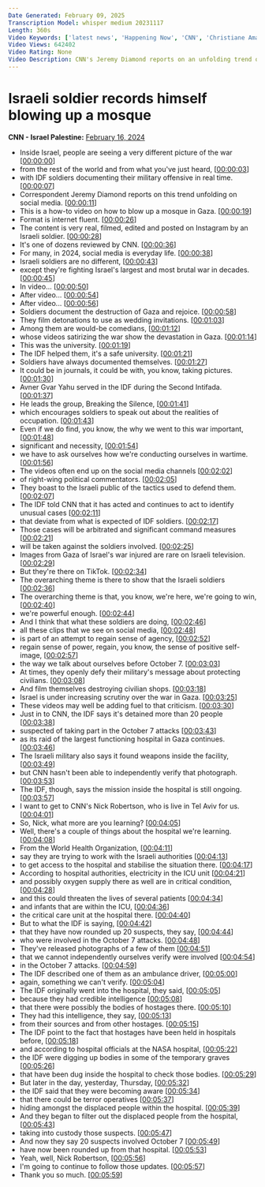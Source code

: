 ```yaml
---
Date Generated: February 09, 2025
Transcription Model: whisper medium 20231117
Length: 360s
Video Keywords: ['latest news', 'Happening Now', 'CNN', 'Christiane Amanpour', 'Amanpour', 'Jeremy Diamond', 'Om', 'Omar Jimenez', 'CNN This Morning', 'Nic Robertson', 'IDF', 'Israel Defense Forces', 'Israeli Soldiers', 'Israeli Soldiers Social Media', 'Israel Hamas War', 'Gaza', 'Gaza Hospital', 'Middle East', 'October 7', 'Gaza Mosque']
Video Views: 642402
Video Rating: None
Video Description: CNN's Jeremy Diamond reports on an unfolding trend on social media, where IDF soldiers are posting their military offensive in real time. #CNN #News
---
```


# Israeli soldier records himself blowing up a mosque
**CNN - Israel Palestine:** [February 16, 2024](https://www.youtube.com/watch?v=1D3uQbiE8No)
*  Inside Israel, people are seeing a very different picture of the war [[00:00:00](https://www.youtube.com/watch?v=1D3uQbiE8No&t=0.0s)]
*  from the rest of the world and from what you've just heard, [[00:00:03](https://www.youtube.com/watch?v=1D3uQbiE8No&t=3.96s)]
*  with IDF soldiers documenting their military offensive in real time. [[00:00:07](https://www.youtube.com/watch?v=1D3uQbiE8No&t=7.28s)]
*  Correspondent Jeremy Diamond reports on this trend unfolding on social media. [[00:00:11](https://www.youtube.com/watch?v=1D3uQbiE8No&t=11.72s)]
*  This is a how-to video on how to blow up a mosque in Gaza. [[00:00:19](https://www.youtube.com/watch?v=1D3uQbiE8No&t=19.240000000000002s)]
*  Format is internet fluent. [[00:00:26](https://www.youtube.com/watch?v=1D3uQbiE8No&t=26.44s)]
*  The content is very real, filmed, edited and posted on Instagram by an Israeli soldier. [[00:00:28](https://www.youtube.com/watch?v=1D3uQbiE8No&t=28.8s)]
*  It's one of dozens reviewed by CNN. [[00:00:36](https://www.youtube.com/watch?v=1D3uQbiE8No&t=36.08s)]
*  For many, in 2024, social media is everyday life. [[00:00:38](https://www.youtube.com/watch?v=1D3uQbiE8No&t=38.72s)]
*  Israeli soldiers are no different, [[00:00:43](https://www.youtube.com/watch?v=1D3uQbiE8No&t=43.4s)]
*  except they're fighting Israel's largest and most brutal war in decades. [[00:00:45](https://www.youtube.com/watch?v=1D3uQbiE8No&t=45.72s)]
*  In video... [[00:00:50](https://www.youtube.com/watch?v=1D3uQbiE8No&t=50.760000000000005s)]
*  After video... [[00:00:54](https://www.youtube.com/watch?v=1D3uQbiE8No&t=54.04s)]
*  After video... [[00:00:56](https://www.youtube.com/watch?v=1D3uQbiE8No&t=56.6s)]
*  Soldiers document the destruction of Gaza and rejoice. [[00:00:58](https://www.youtube.com/watch?v=1D3uQbiE8No&t=58.519999999999996s)]
*  They film detonations to use as wedding invitations. [[00:01:03](https://www.youtube.com/watch?v=1D3uQbiE8No&t=63.519999999999996s)]
*  Among them are would-be comedians, [[00:01:12](https://www.youtube.com/watch?v=1D3uQbiE8No&t=72.16s)]
*  whose videos satirizing the war show the devastation in Gaza. [[00:01:14](https://www.youtube.com/watch?v=1D3uQbiE8No&t=74.52s)]
*  This was the university. [[00:01:19](https://www.youtube.com/watch?v=1D3uQbiE8No&t=79.2s)]
*  The IDF helped them, it's a safe university. [[00:01:21](https://www.youtube.com/watch?v=1D3uQbiE8No&t=81.60000000000001s)]
*  Soldiers have always documented themselves. [[00:01:27](https://www.youtube.com/watch?v=1D3uQbiE8No&t=87.04s)]
*  It could be in journals, it could be with, you know, taking pictures. [[00:01:30](https://www.youtube.com/watch?v=1D3uQbiE8No&t=90.84s)]
*  Avner Gvar Yahu served in the IDF during the Second Intifada. [[00:01:37](https://www.youtube.com/watch?v=1D3uQbiE8No&t=97.12s)]
*  He leads the group, Breaking the Silence, [[00:01:41](https://www.youtube.com/watch?v=1D3uQbiE8No&t=101.44s)]
*  which encourages soldiers to speak out about the realities of occupation. [[00:01:43](https://www.youtube.com/watch?v=1D3uQbiE8No&t=103.88s)]
*  Even if we do find, you know, the why we went to this war important, [[00:01:48](https://www.youtube.com/watch?v=1D3uQbiE8No&t=108.24s)]
*  significant and necessity, [[00:01:54](https://www.youtube.com/watch?v=1D3uQbiE8No&t=114.08s)]
*  we have to ask ourselves how we're conducting ourselves in wartime. [[00:01:56](https://www.youtube.com/watch?v=1D3uQbiE8No&t=116.84s)]
*  The videos often end up on the social media channels [[00:02:02](https://www.youtube.com/watch?v=1D3uQbiE8No&t=122.2s)]
*  of right-wing political commentators. [[00:02:05](https://www.youtube.com/watch?v=1D3uQbiE8No&t=125.19999999999999s)]
*  They boast to the Israeli public of the tactics used to defend them. [[00:02:07](https://www.youtube.com/watch?v=1D3uQbiE8No&t=127.6s)]
*  The IDF told CNN that it has acted and continues to act to identify unusual cases [[00:02:11](https://www.youtube.com/watch?v=1D3uQbiE8No&t=131.68s)]
*  that deviate from what is expected of IDF soldiers. [[00:02:17](https://www.youtube.com/watch?v=1D3uQbiE8No&t=137.92000000000002s)]
*  Those cases will be arbitrated and significant command measures [[00:02:21](https://www.youtube.com/watch?v=1D3uQbiE8No&t=141.44s)]
*  will be taken against the soldiers involved. [[00:02:25](https://www.youtube.com/watch?v=1D3uQbiE8No&t=145.16s)]
*  Images from Gaza of Israel's war injured are rare on Israeli television. [[00:02:29](https://www.youtube.com/watch?v=1D3uQbiE8No&t=149.08s)]
*  But they're there on TikTok. [[00:02:34](https://www.youtube.com/watch?v=1D3uQbiE8No&t=154.32s)]
*  The overarching theme is there to show that the Israeli soldiers [[00:02:36](https://www.youtube.com/watch?v=1D3uQbiE8No&t=156.28s)]
*  The overarching theme is that, you know, we're here, we're going to win, [[00:02:40](https://www.youtube.com/watch?v=1D3uQbiE8No&t=160.23999999999998s)]
*  we're powerful enough. [[00:02:44](https://www.youtube.com/watch?v=1D3uQbiE8No&t=164.6s)]
*  And I think that what these soldiers are doing, [[00:02:46](https://www.youtube.com/watch?v=1D3uQbiE8No&t=166.2s)]
*  all these clips that we see on social media, [[00:02:48](https://www.youtube.com/watch?v=1D3uQbiE8No&t=168.76s)]
*  is part of an attempt to regain sense of agency, [[00:02:52](https://www.youtube.com/watch?v=1D3uQbiE8No&t=172.88s)]
*  regain sense of power, regain, you know, the sense of positive self-image, [[00:02:57](https://www.youtube.com/watch?v=1D3uQbiE8No&t=177.68s)]
*  the way we talk about ourselves before October 7. [[00:03:03](https://www.youtube.com/watch?v=1D3uQbiE8No&t=183.72s)]
*  At times, they openly defy their military's message about protecting civilians. [[00:03:08](https://www.youtube.com/watch?v=1D3uQbiE8No&t=188.8s)]
*  And film themselves destroying civilian shops. [[00:03:18](https://www.youtube.com/watch?v=1D3uQbiE8No&t=198.24s)]
*  Israel is under increasing scrutiny over the war in Gaza. [[00:03:25](https://www.youtube.com/watch?v=1D3uQbiE8No&t=205.96s)]
*  These videos may well be adding fuel to that criticism. [[00:03:30](https://www.youtube.com/watch?v=1D3uQbiE8No&t=210.16s)]
*  Just in to CNN, the IDF says it's detained more than 20 people [[00:03:38](https://www.youtube.com/watch?v=1D3uQbiE8No&t=218.48s)]
*  suspected of taking part in the October 7 attacks [[00:03:43](https://www.youtube.com/watch?v=1D3uQbiE8No&t=223.04s)]
*  as its raid of the largest functioning hospital in Gaza continues. [[00:03:46](https://www.youtube.com/watch?v=1D3uQbiE8No&t=226.08s)]
*  The Israeli military also says it found weapons inside the facility, [[00:03:49](https://www.youtube.com/watch?v=1D3uQbiE8No&t=229.92000000000002s)]
*  but CNN hasn't been able to independently verify that photograph. [[00:03:53](https://www.youtube.com/watch?v=1D3uQbiE8No&t=233.44s)]
*  The IDF, though, says the mission inside the hospital is still ongoing. [[00:03:57](https://www.youtube.com/watch?v=1D3uQbiE8No&t=237.24s)]
*  I want to get to CNN's Nick Robertson, who is live in Tel Aviv for us. [[00:04:01](https://www.youtube.com/watch?v=1D3uQbiE8No&t=241.44s)]
*  So, Nick, what more are you learning? [[00:04:05](https://www.youtube.com/watch?v=1D3uQbiE8No&t=245.04s)]
*  Well, there's a couple of things about the hospital we're learning. [[00:04:08](https://www.youtube.com/watch?v=1D3uQbiE8No&t=248.84s)]
*  From the World Health Organization, [[00:04:11](https://www.youtube.com/watch?v=1D3uQbiE8No&t=251.84s)]
*  say they are trying to work with the Israeli authorities [[00:04:13](https://www.youtube.com/watch?v=1D3uQbiE8No&t=253.84s)]
*  to get access to the hospital and stabilise the situation there. [[00:04:17](https://www.youtube.com/watch?v=1D3uQbiE8No&t=257.24s)]
*  According to hospital authorities, electricity in the ICU unit [[00:04:21](https://www.youtube.com/watch?v=1D3uQbiE8No&t=261.84000000000003s)]
*  and possibly oxygen supply there as well are in critical condition, [[00:04:28](https://www.youtube.com/watch?v=1D3uQbiE8No&t=268.84000000000003s)]
*  and this could threaten the lives of several patients [[00:04:34](https://www.youtube.com/watch?v=1D3uQbiE8No&t=274.04s)]
*  and infants that are within the ICU, [[00:04:36](https://www.youtube.com/watch?v=1D3uQbiE8No&t=276.24s)]
*  the critical care unit at the hospital there. [[00:04:40](https://www.youtube.com/watch?v=1D3uQbiE8No&t=280.24s)]
*  But to what the IDF is saying, [[00:04:42](https://www.youtube.com/watch?v=1D3uQbiE8No&t=282.24s)]
*  that they have now rounded up 20 suspects, they say, [[00:04:44](https://www.youtube.com/watch?v=1D3uQbiE8No&t=284.24s)]
*  who were involved in the October 7 attacks. [[00:04:48](https://www.youtube.com/watch?v=1D3uQbiE8No&t=288.24s)]
*  They've released photographs of a few of them [[00:04:51](https://www.youtube.com/watch?v=1D3uQbiE8No&t=291.24s)]
*  that we cannot independently ourselves verify were involved [[00:04:54](https://www.youtube.com/watch?v=1D3uQbiE8No&t=294.24s)]
*  in the October 7 attacks. [[00:04:59](https://www.youtube.com/watch?v=1D3uQbiE8No&t=299.24s)]
*  The IDF described one of them as an ambulance driver, [[00:05:00](https://www.youtube.com/watch?v=1D3uQbiE8No&t=300.24s)]
*  again, something we can't verify. [[00:05:04](https://www.youtube.com/watch?v=1D3uQbiE8No&t=304.24s)]
*  The IDF originally went into the hospital, they said, [[00:05:05](https://www.youtube.com/watch?v=1D3uQbiE8No&t=305.24s)]
*  because they had credible intelligence [[00:05:08](https://www.youtube.com/watch?v=1D3uQbiE8No&t=308.24s)]
*  that there were possibly the bodies of hostages there. [[00:05:10](https://www.youtube.com/watch?v=1D3uQbiE8No&t=310.24s)]
*  They had this intelligence, they say, [[00:05:13](https://www.youtube.com/watch?v=1D3uQbiE8No&t=313.24s)]
*  from their sources and from other hostages. [[00:05:15](https://www.youtube.com/watch?v=1D3uQbiE8No&t=315.24s)]
*  The IDF point to the fact that hostages have been held in hospitals before, [[00:05:18](https://www.youtube.com/watch?v=1D3uQbiE8No&t=318.24s)]
*  and according to hospital officials at the NASA hospital, [[00:05:22](https://www.youtube.com/watch?v=1D3uQbiE8No&t=322.24s)]
*  the IDF were digging up bodies in some of the temporary graves [[00:05:26](https://www.youtube.com/watch?v=1D3uQbiE8No&t=326.24s)]
*  that have been dug inside the hospital to check those bodies. [[00:05:29](https://www.youtube.com/watch?v=1D3uQbiE8No&t=329.24s)]
*  But later in the day, yesterday, Thursday, [[00:05:32](https://www.youtube.com/watch?v=1D3uQbiE8No&t=332.24s)]
*  the IDF said that they were becoming aware [[00:05:34](https://www.youtube.com/watch?v=1D3uQbiE8No&t=334.24s)]
*  that there could be terror operatives [[00:05:37](https://www.youtube.com/watch?v=1D3uQbiE8No&t=337.24s)]
*  hiding amongst the displaced people within the hospital. [[00:05:39](https://www.youtube.com/watch?v=1D3uQbiE8No&t=339.24s)]
*  And they began to filter out the displaced people from the hospital, [[00:05:43](https://www.youtube.com/watch?v=1D3uQbiE8No&t=343.24s)]
*  taking into custody those suspects. [[00:05:47](https://www.youtube.com/watch?v=1D3uQbiE8No&t=347.24s)]
*  And now they say 20 suspects involved October 7 [[00:05:49](https://www.youtube.com/watch?v=1D3uQbiE8No&t=349.24s)]
*  have now been rounded up from that hospital. [[00:05:53](https://www.youtube.com/watch?v=1D3uQbiE8No&t=353.24s)]
*  Yeah, well, Nick Robertson, [[00:05:56](https://www.youtube.com/watch?v=1D3uQbiE8No&t=356.24s)]
*  I'm going to continue to follow those updates. [[00:05:57](https://www.youtube.com/watch?v=1D3uQbiE8No&t=357.24s)]
*  Thank you so much. [[00:05:59](https://www.youtube.com/watch?v=1D3uQbiE8No&t=359.24s)]
